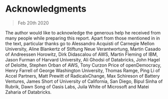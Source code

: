 # Acknowledgments

> Feb 20th 2020

The author would like to acknowledge the generous help he received from many people while preparing this report. Apart from those mentioned in in the text, particular thanks go to Alessandro Acquisti of Carnegie Mellon University, Aline Blankertz of Stiftung Neue Verantwortung, Martin Casado of Andreessen Horowitz, Dirk Didascalou of AWS, Martin Fleming of IBM, Jason Furman of Harvard University, Ali Ghodsi of Databricks, John Hagel of Deloitte, Stephen Orban of AWS, Tony Curzon Price of openDemocracy, Henry Farrell of George Washington University, Thomas Ramge, Ping Li of Accel Partners, Matt Prewitt of RadicalxChange, Max Schireson of Battery Ventures, James Short of University of California, San Diego, Bipul Sinha of Rubrik, Dawn Song of Oasis Labs, Juila White of Microsoft and Matei Zaharia of Databricks.